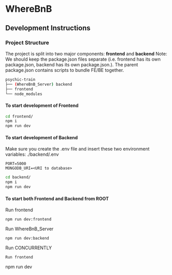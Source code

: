# WhereBnB

## Development Instructions

### Project Structure

The project is split into two major components: **frontend** and **backend**
Note: We should keep the package.json files separate (i.e. frontend has its own package.json, backend has its own package.json.). The parent package.json contains scripts to bundle FE/BE together.

```bash
psychic-train
├── (WhereBnB_Server) backend
├── frontend
└── node_modules
```

#### To start development of Frontend

```bash
cd frontend/
npm i
npm run dev
```

#### To start development of Backend

Make sure you create the .env file and insert these two environment variables:
./backend/.env

```
PORT=5000
MONGODB_URI=<URI to database>
```

```bash
cd backend/
npm i
npm run dev
```

#### To start both Frontend and Backend from ROOT

Run frontend

```
npm run dev:frontend
```

Run WhereBnB_Server

```
npm run dev:backend
```

Run CONCURRENTLY

```
Run frontend
```

npm run dev

```

```
